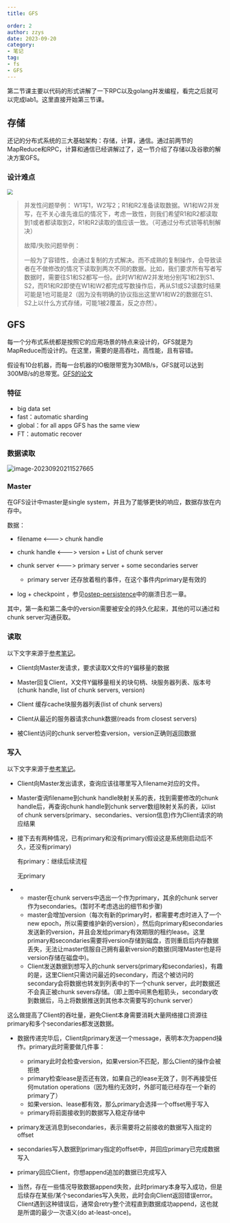 ```yaml
---
title: GFS

order: 2
author: zzys
date: 2023-09-20
category:
- 笔记
tag:
- fs 
- GFS
---
```


第二节课主要以代码的形式讲解了一下RPC以及golang并发编程，看完之后就可以完成lab1。这里直接开始第三节课。

## 存储

还记的分布式系统的三大基础架构：存储，计算，通信。通过前两节的MapReduce和RPC，计算和通信已经讲解过了，这一节介绍了存储以及谷歌的解决方案GFS。

### 设计难点

<img src="D:\桌面\distributed-store-hard.png" style="zoom: 80%;" />

> 并发性问题举例： W1写1，W2写2；R1和R2准备读取数据。W1和W2并发写，在不关心谁先谁后的情况下，考虑一致性，则我们希望R1和R2都读取到1或者都读取到2，R1和R2读取的值应该一致。（可通过分布式锁等机制解决）
>
> 故障/失败问题举例：
>
> 一般为了容错性，会通过复制的方式解决。而不成熟的复制操作，会导致读者在不做修改的情况下读取到两次不同的数据。比如，我们要求所有写者写数据时，需要往S1和S2都写一份。此时W1和W2并发地分别写1和2到S1、S2，而R1和R2即使在W1和W2都完成写数操作后，再从S1或S2读数时结果可能是1也可能是2（因为没有明确的协议指出这里W1和W2的数据在S1、S2上以什么方式存储，可能1被2覆盖，反之亦然）。

## GFS

每一个分布式系统都是按照它的应用场景的特点来设计的，GFS就是为MapReduce而设计的。在这里，需要的是高吞吐，高性能，且有容错。

假设有10台机器，而每一台机器的IO极限带宽为30MB/s，GFS就可以达到300MB/s的总带宽。[GFS的论文](http://nil.csail.mit.edu/6.824/2021/papers/gfs.pdf)

### 特征

- big data set
- fast：automatic sharding
- global：for all apps GFS has the same view
- FT：automatic recover

### 数据读取

![image-20230920211527665](https://blog-zzys.oss-cn-beijing.aliyuncs.com/articles/463035f220b0d89d6b1133e027f9a2b4.png)

### Master

在GFS设计中master是single system，并且为了能够更快的响应，数据存放在内存中。

数据：

- filename <---> chunk handle
- chunk handle <---> version + List of chunk server
- chunk server <---> primary server + some secondaries server
  - primary server 还存放着租约事件，在这个事件内primary是有效的

- log + checkpoint ，参见[ostep-persistence](../../basic/ostep/ostep-persistence.md)中的崩溃日志一章。

其中，第一条和第二条中的version需要被安全的持久化起来，其他的可以通过和chunk server沟通获取。

### 读取

以下文字来源于[参考笔记](https://ashiamd.github.io/docsify-notes/#/study/分布式策略/MIT6.824网课学习笔记-01)。

- Client向Master发请求，要求读取X文件的Y偏移量的数据

- Master回复Client，X文件Y偏移量相关的块句柄、块服务器列表、版本号(chunk handle, list of chunk servers, version)

- Client 缓存cache块服务器列表(list of chunk servers)

- Client从最近的服务器请求chunk数据(reads from closest servers)

- 被Client访问的chunk server检查version，version正确则返回数据

### 写入

以下文字来源于[参考笔记](https://ashiamd.github.io/docsify-notes/#/study/分布式策略/MIT6.824网课学习笔记-01)。

- Client向Master发出请求，查询应该往哪里写入filename对应的文件。

- Master查询filename到chunk handle映射关系的表，找到需要修改的chunk handle后，再查询chunk handle到chunk server数组映射关系的表，以list of chunk servers(primary、secondaries、version信息)作为Client请求的响应结果

- 接下去有两种情况，已有primary和没有primary(假设这是系统刚启动后不久，还没有primary)

  有primary：继续后续流程

  无primary

- - master在chunk servers中选出一个作为primary，其余的chunk server作为secondaries。(暂时不考虑选出的细节和步骤)
  - master会增加version（每次有新的primary时，都需要考虑时进入了一个new epoch，所以需要维护新的version），然后向primary和secondaries发送新的version，并且会发给primary有效期限的租约lease。这里primary和secondaries需要将version存储到磁盘，否则重启后内存数据丢失，无法让master信服自己拥有最新version的数据(同理Master也是将version存储在磁盘中)。
  - Client发送数据到想写入的chunk servers(primary和secondaries)，有趣的是，这里Client只需访问最近的secondary，而这个被访问的secondary会将数据也转发到列表中的下一个chunk server，此时数据还不会真正被chunk severs存储。（即上图中间黑色粗箭头，secondary收到数据后，马上将数据推送到其他本次需要写的chunk server）

这么做提高了Client的吞吐量，避免Client本身需要消耗大量网络接口资源往primary和多个secondaries都发送数据。

- 数据传递完毕后，Client向primary发送一个message，表明本次为append操作。primary此时需要做几件事：
  - primary此时会检查version，如果version不匹配，那么Client的操作会被拒绝
  - primary检查lease是否还有效，如果自己的lease无效了，则不再接受任何mutation operations（因为租约无效时，外部可能已经存在一个新的primary了）
  - 如果version、lease都有效，那么primary会选择一个offset用于写入
  - primary将前面接收到的数据写入稳定存储中

- primary发送消息到secondaries，表示需要将之前接收的数据写入指定的offset
- secondaries写入数据到primary指定的offset中，并回应primary已完成数据写入
- primary回应Client，你想append追加的数据已完成写入

- 当然，存在一些情况导致数据append失败，此时primary本身写入成功，但是后续存在某些/某个secondaries写入失败，此时会向Client返回错误error。Client遇到这种错误后，通常会retry整个流程直到数据成功append，这也就是所谓的最少一次语义(do at-least-once)。

